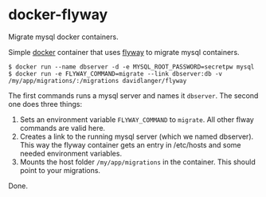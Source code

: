 # docker-flyway

Migrate mysql docker containers.

Simple [docker](http://docker.com) container that uses [flyway](http://flywaydb.org) to migrate mysql containers.

    $ docker run --name dbserver -d -e MYSQL_ROOT_PASSWORD=secretpw mysql
    $ docker run -e FLYWAY_COMMAND=migrate --link dbserver:db -v /my/app/migrations/:/migrations davidlanger/flyway

The first commands runs a mysql server and names it `dbserver`. The second one does three things:

1. Sets an environment variable `FLYWAY_COMMAND` to `migrate`. All other flway commands are valid here.
2. Creates a link to the running mysql server (which we named dbserver). This way the flyway container gets an entry in /etc/hosts and
   some needed environment variables.
3. Mounts the host folder `/my/app/migrations` in the container. This should point to your migrations.

Done.
